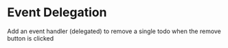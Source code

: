 # Event Delegation

Add an event handler (delegated) to remove a single todo when the remove button is clicked
